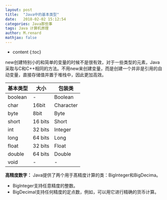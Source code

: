 ```yaml
---
layout: post
title:  "Java中的基本类型"
date:   2018-02-02 15:12:54
categories: Java那些事
tags: Java 计算机原理
author: M.renard
mathjax: false
---
```


* content
{:toc}

new创建特别小的和简单的变量的时候不是很有效，对于一些类型的元素，Java采取与C和C++相同的方法。不用new来创建变量，而是创建一个并非是引用的自动变量，直接存储值并置于堆栈中，因此更加高效。

基本类型 | 大小 | 包装类
----|------|----
boolean | - | Boolean
char | 16bit  | Character
byte | 8bit  | Byte
short|16 bits|Short
int|32 bits|Integer
long|64 bits|Long
float|32 bits|Float
double|64 bits|Double
void|-|-




**高精度数字：**
Java提供了两个用于髙精度计算的类：Biglnteger和BigDecima。

* Biglnteger支持任意精度的整数。
* BigDecimal支持任何精度的定点数，例如，可以用它进行精确的货币计算。
